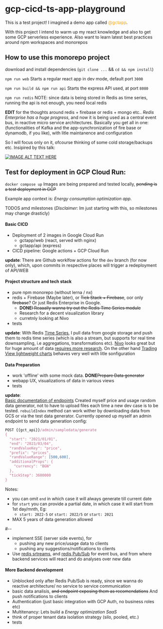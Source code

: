 # gcp-cicd-ts-app-playground

This is a test project! 
I imagined a demo app called <span style="color:orange">@gctapp</span>.

With this project I intend to warm up my react knowledge and also to get some GCP serverless experience. Also want to learn latest best practices around npm workspaces and monorepos 


How to use this monorepo project
---
download and install dependencies (`git clone ...` && `cd && npm install`)

`npm run web` Starts a regular react app in dev mode, default port `3000`

`npm run build && npm run api` Starts the express API used, at port `8080`

`npm run redis` NOTE: since data is being stored in Redis as time series, running the api is not enough, you need local redis


__EDIT__ for the thoughts around redis + firebase or redis + mongo etc.. _Redis Enterprise has a huge progress_, and now it is being used as a central event bus, in reactive micro service architectures. 
Basically you get all in one: (functionalities of Kafka and the app-synchronization of fire base or dynamodb, if you like), with litle maintanence and configuration

So I will focus only on it, ofcourse thinking of some cold storage/backups etc. Insipired by this talk: 

[![IMAGE ALT TEXT HERE](https://img.youtube.com/vi/odhL_bP9XTQ/0.jpg)](https://www.youtube.com/watch?v=odhL_bP9XTQ)

## Test for deployment in GCP Cloud Run:

`docker compose up` Images are being prepared and tested locally, ~~pending is a test deployment in GCP~~

Example app context is: _Energy consumption optimization app._ 

TODOS amd milestones
(_Disclaimer:_ Im just starting with this, so milestones may change drasticly)

#### Basic CICD  

- Deployment of 2 images in Google Cloud Run
    - gctapp/web (react, served with nginx)
    - gctapp/api (express)
- CICD pipeline: Google actions + GCP Cloud Run

__update__:  There are Github worklfow actions for the `dev` branch (for now only), which, upon commits in respective places will trigger a redeployment of API/WEB

#### Project structure and tech stack

- pure npm monorepo (without lerna / nx)
- redis + Firebase (Maybe later), or ~~Tick Stack + Firebase~~, oor only ~~firebase~~? Or just Redis Enterprise in Google.
    - __DONE__~~I Reaaally wanna try out the Redis Time Series module~~
    - Research for a decent visualization library
    - curretnly looking at Nivo
- tests

__update__:  With Redis [Time Series](https://redis.io/docs/stack/timeseries/), I pull data from google storage and push them to redis time series (which is also a stream, but supports for real time downsampling, i.e aggregations, transformations etc). [Nivo](https://nivo.rocks/) looks great but for huge amount of data [requires more research](https://www.influxdata.com/blog/data-visualization-reactjs-nivo-influxdb/). On the other hand [Trading View lightweight charts](https://tradingview.github.io/lightweight-charts/tutorials/how_to/two-price-scales) behaves very well with litle sonfiguration

#### Data Preparation

- work 'offline' with some mock data. __DONE__~~Prepare Data generator~~
- webapp UX, visualizations of data in various views
- tests

__update__:  
[Basic documentation of endpoints](./Endpoints.md)
Created myself price and usage random data generator, not to have to upload files each time a new dev case is to be tested. `rebuildIndex` method can work wither by downloading data from GCS or via the test data generator. Currently opened up myself an admin endpoint to send data generation config:
```javascript
POST {{gct_api}}/admin/sampledata/generate
{
  "start": "2021/01/01",
  "end": "2023/03/04",
  "randValueKey": "price",
  "prefix": "prices",
  "randValueRange": [500,600],
  "additionalProps": {
    "currency": "BGN"
  },
  "tickStep": 3600000
}
```
Notes:
- you can omit `end` in which case it will always generate till current date
- for `start` you can provide a partial date, in which case it will start from 1st day/mnth, Eg:
    - `start: 2022-5` or `start: 2022/5` or `start: 2021`
- MAX 5 years of data generation allowed

#--

- implement SSE (server side events), for 
    - pushing any new price/usage data to clients
    - pushing any suggestions/notifications to clients
- Use [redis srtreams](https://redis.io/docs/data-types/streams/), and [redis Pub/Sub](https://redis.io/docs/manual/pubsub/) for event bus, and from where backend services will react and do analyses over new data

#### More Backend development

- Unblocked only after Redis Pub/Sub is ready, since we wanna do reactive architecture/ no service to service communication
- basic data analisis, ~~and endpoint exposing them as recomendations~~ And push notifications to clients
- Authentication (just basic integration with GCP Auth, no business roles etc)
- Multitenancy: Lets build a _Energy optimization SaaS_
- think of proper tenant data isolation strategy (silo, pooled, etc.)
- tests
